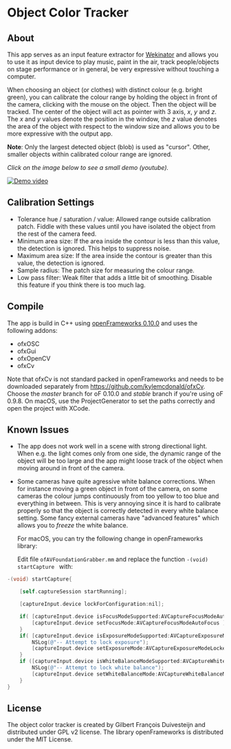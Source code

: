 # Object Color Tracker



## About

This app serves as an input feature extractor for [Wekinator](http://www.wekinator.org) and allows you to use it as input device to play music, paint in the air, track people/objects on stage performance or in general, be very expressive without touching a computer. 

When choosing an object (or clothes) with distinct colour (e.g. bright green), you can calibrate the colour range by holding the object in front of the camera, clicking with the mouse on the object. Then the object will be tracked. The center of the object will act as pointer with 3 axis, $x$, $y$ and $z$. The $x$ and $y$ values denote the position in the window, the $z$ value denotes the area of the object with respect to the window size and allows you to be more expressive with the output app. 

**Note**: Only the largest detected object (blob) is used as "cursor". Other, smaller objects within calibrated colour range are ignored.

*Click on the image below to see a small demo (youtube).*

[![Demo video](https://img.youtube.com/vi/rXNgobgluP0/0.jpg)](http://www.youtube.com/watch?v=rXNgobgluP0)


## Calibration Settings

- Tolerance hue / saturation / value: Allowed range outside calibration patch. Fiddle with these values until you have isolated the object from the rest of the camera feed. 
- Minimum area size: If the area inside the contour is less than this value, the detection is ignored. This helps to suppress noise.
- Maximum area size: If the area inside the contour is greater than this value, the detection is ignored.
- Sample radius: The patch size for measuring the colour range.
- Low pass filter: Weak filter that adds a little bit of smoothing. Disable this feature if you think there is too much lag.



## Compile

The app is build in C++ using [openFrameworks 0.10.0](http://www.openframeworks.cc) and uses the following addons:

- ofxOSC
- ofxGui
- ofxOpenCV
- ofxCv

Note that ofxCv is not standard packed in openFrameworks and needs to be downloaded separately from https://github.com/kylemcdonald/ofxCv. Choose the *master* branch for oF 0.10.0 and _stable_ branch if you're using oF 0.9.8. On macOS, use the ProjectGenerator to set the paths correctly and open the project with XCode. 

## Known Issues

- The app does not work well in a scene with strong directional light. When e.g. the light comes only from one side, the dynamic range of the object will be too large and the app might loose track of the object when moving around in front of the camera.

- Some cameras have quite agressive white balance corrections. When for instance moving a green object in front of the camera, on some cameras the colour jumps continuously from too yellow to too blue and everything in between. This is very annoying since it is hard to calibrate properly so that the object is correctly detected in every white balance setting. Some fancy external cameras have "advanced features" which allows you to _freeze_ the white balance. 

  For macOS, you can try the following change in openFrameworks library: 

  Edit file `ofAVFoundationGrabber.mm` and replace the function `-(void) startCapture ` with:

```objective-c
-(void) startCapture{

	[self.captureSession startRunning];

	[captureInput.device lockForConfiguration:nil];

    if( [captureInput.device isFocusModeSupported:AVCaptureFocusModeAutoFocus] ) {
        [captureInput.device setFocusMode:AVCaptureFocusModeAutoFocus ];
    }
    if( [captureInput.device isExposureModeSupported:AVCaptureExposureModeLocked] ) {
        NSLog(@"-- Attempt to lock exposure");
        [captureInput.device setExposureMode:AVCaptureExposureModeLocked ];
    }
    if ([captureInput.device isWhiteBalanceModeSupported:AVCaptureWhiteBalanceModeLocked]) {
        NSLog(@"-- Attempt to lock white balance");
        [captureInput.device setWhiteBalanceMode:AVCaptureWhiteBalanceModeLocked];
    }
}

```

## License

The object color tracker is created by Gilbert François Duivesteijn and distributed under GPL v2 license. The library openFrameworks is distributed under the MIT License.



